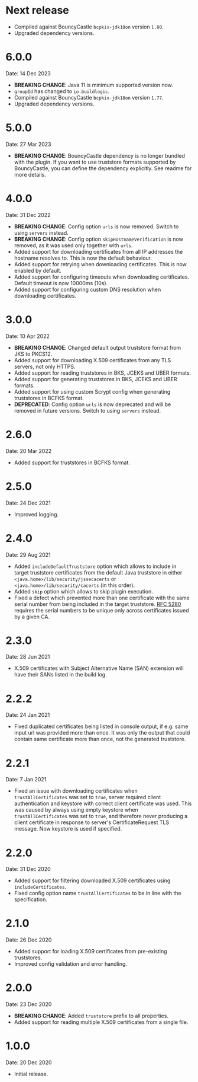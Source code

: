 # Next release

- Compiled against BouncyCastle `bcpkix-jdk18on` version `1.80`.
- Upgraded dependency versions.

# 6.0.0

Date: 14 Dec 2023

- **BREAKING CHANGE**: Java 11 is minimum supported version now.
- `groupId` has changed to `io.buildlogic`.
- Compiled against BouncyCastle `bcpkix-jdk18on` version `1.77`.
- Upgraded dependency versions.

# 5.0.0

Date: 27 Mar 2023

- **BREAKING CHANGE**: BouncyCastle dependency is no longer bundled with the plugin. If you want to use truststore formats supported by BouncyCastle, you can
  define the dependency explicitly. See readme for more details.

# 4.0.0

Date: 31 Dec 2022

- **BREAKING CHANGE**: Config option `urls` is now removed. Switch to using `servers` instead.
- **BREAKING CHANGE**: Config option `skipHostnameVerification` is now removed, as it was used only together with `urls`.
- Added support for downloading certificates from all IP addresses the hostname resolves to. This is now the default behaviour.
- Added support for retrying when downloading certificates. This is now enabled by default.
- Added support for configuring timeouts when downloading certificates. Default timeout is now 10000ms (10s).
- Added support for configuring custom DNS resolution when downloading certificates.

# 3.0.0

Date: 10 Apr 2022

- **BREAKING CHANGE**: Changed default output truststore format from JKS to PKCS12.
- Added support for downloading X.509 certificates from any TLS servers, not only HTTPS.
- Added support for reading truststores in BKS, JCEKS and UBER formats.
- Added support for generating truststores in BKS, JCEKS and UBER formats.
- Added support for using custom Scrypt config when generating truststores in BCFKS format.
- **DEPRECATED**: Config option `urls` is now deprecated and will be removed in future versions. Switch to using `servers` instead.

# 2.6.0

Date: 20 Mar 2022

- Added support for truststores in BCFKS format.

# 2.5.0

Date: 24 Dec 2021

- Improved logging.

# 2.4.0

Date: 29 Aug 2021

- Added `includeDefaultTruststore` option which allows to include in target truststore certificates from the default Java truststore in either
  `<java.home>/lib/security/jssecacerts` or `<java.home>/lib/security/cacerts` (in this order).
- Added `skip` option which allows to skip plugin execution.
- Fixed a defect which prevented more than one certificate with the same serial number from being included in the target truststore.
  [RFC 5280](https://datatracker.ietf.org/doc/html/rfc5280#section-4.1.2.2) requires the serial numbers to be unique only across certificates issued by a given
  CA.

# 2.3.0

Date: 28 Jun 2021

- X.509 certificates with Subject Alternative Name (SAN) extension will have their SANs listed in the build log.

# 2.2.2

Date: 24 Jan 2021

- Fixed duplicated certificates being listed in console output, if e.g. same input url was provided more than once. It was only the output that could contain
  same certificate more than once, not the generated truststore.

# 2.2.1

Date: 7 Jan 2021

- Fixed an issue with downloading certificates when `trustAllCertificates` was set to `true`, server required client authentication and keystore with correct
  client certificate was used. This was caused by always using empty keystore when `trustAllCertificates` was set to `true`, and therefore never producing a
  client certificate in response to server's CertificateRequest TLS message. Now keystore is used if specified.

# 2.2.0

Date: 31 Dec 2020

- Added support for filtering downloaded X.509 certificates using `includeCertificates`.
- Fixed config option name `trustAllCertificates` to be in line with the specification.

# 2.1.0

Date: 26 Dec 2020

- Added support for loading X.509 certificates from pre-existing truststores.
- Improved config validation and error handling.

# 2.0.0

Date: 23 Dec 2020

- **BREAKING CHANGE**: Added `truststore` prefix to all properties.
- Added support for reading multiple X.509 certificates from a single file.

# 1.0.0

Date: 20 Dec 2020

- Initial release.
